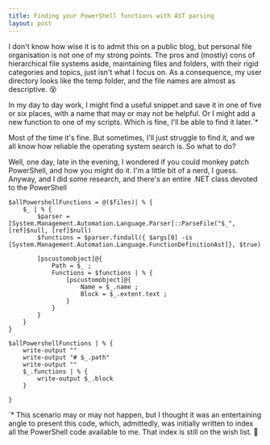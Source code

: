 ```yaml
---
title: Finding your PowerShell functions with AST parsing
layout: post
---
```


I don't know how wise it is to admit this on a public blog, but personal file organisation is not one of my strong points. The pros and (mostly) cons of hierarchical file systems aside, maintaining files and folders, with their rigid categories and topics, just isn't what I focus on. As a consequence, my user directory looks like the temp folder, and the file names are almost as descriptive. 😵

In my day to day work, I might find a useful snippet and save it in one of five or six places, with a name that may or may not be helpful. Or I might add a new function to one of my scripts. Which is fine, I'll be able to find it later.`*

Most of the time it's fine. But sometimes, I'll just struggle to find it, and we all know how reliable the operating system search is. So what to do?

Well, one day, late in the evening, I wondered if you could monkey patch PowerShell, and how you might do it. I'm a little bit of a nerd, I guess. Anyway, and I did some research, and there's an entire .NET class devoted to the PowerShell  


```
$allPowershellFunctions = @($files)| % {
    $_ | % { 
        $parser = [System.Management.Automation.Language.Parser]::ParseFile("$_", [ref]$null, [ref]$null)
        $functions = $parser.findall({ $args[0] -is [System.Management.Automation.Language.FunctionDefinitionAst]}, $true)

        [pscustomobject]@{
            Path = $_ ;
            Functions = $functions | % {
                [pscustomobject]@{
                    Name = $_.name ;
                    Block = $_.extent.text ; 
                }
            }
        }
    }
}

$allPowershellFunctions | % {
    write-output ""
    write-output "# $_.path" 
    write-output ""
    $_.functions | % {
        write-output $_.block
    }

}
```

`* This scenario may or may not happen, but I thought it was an entertaining angle to present this code, which, admittedly, was initially written to index all the PowerShell code available to me. That index is still on the wish list. 🙏
